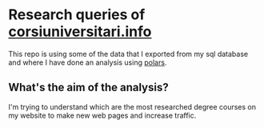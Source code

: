 # Research queries of [corsiuniversitari.info](https://www.corsiuniversitari.info/)

This repo is using some of the data that I exported from my sql database and where I have done an analysis using [polars](https://www.pola.rs/).  

## What's the aim of the analysis?

I'm trying to understand which are the most researched degree courses on my website to make new web pages and increase traffic.
